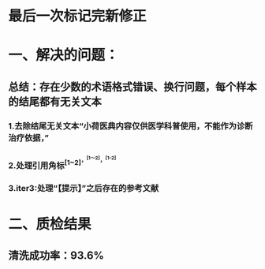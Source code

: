 # 最后一次标记完新修正

# 一、解决的问题：
## 总结：存在少数的术语格式错误、换行问题，每个样本的结尾都有无关文本
### 1.去除结尾无关文本“小荷医典内容仅供医学科普使用，不能作为诊断治疗依据，”
### 2.处理引用角标<sup>[1~2]<sup/>，<sup>[1～2]</sup>，<sup>[1-2]</sup>
### 3.iter3:处理“【提示】”之后存在的参考文献
# 二、质检结果
## 清洗成功率：93.6%